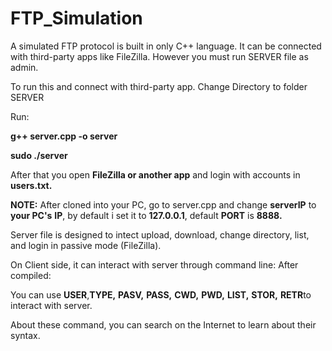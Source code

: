 # FTP_Simulation
A simulated FTP protocol is built in only C++ language. It can be connected with third-party apps like FileZilla. However you must run SERVER file as admin.

To run this and connect with third-party app.
Change Directory to folder SERVER

Run:

**g++ server.cpp -o server**

**sudo ./server**

After that you open **FileZilla or another app** and login with  accounts in **users.txt.**

**NOTE:**
After cloned into your PC, go to server.cpp and change **serverIP** to **your PC's** **IP**, by default i set it to **127.0.0.1**, default **PORT** is **8888.**

Server file is designed to intect upload, download, change directory, list, and login in passive mode (FileZilla).

On Client side, it can interact with server through command line:
After compiled:

You can use **USER**,**TYPE,** **PASV,** **PASS,** **CWD,** **PWD,** **LIST,** **STOR,** **RETR**to interact with server.

About these command, you can search on the Internet to learn about their syntax.


